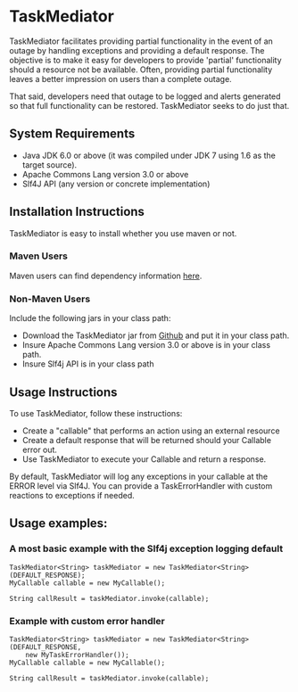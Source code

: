 # TaskMediator
TaskMediator facilitates providing partial functionality in the event of an outage by handling exceptions and providing a default response.  The objective is to make it easy for developers to provide 'partial' functionality should a resource not be available.  Often, providing partial functionality leaves a better impression on users than a complete outage.

That said, developers need that outage to be logged and alerts generated so that full functionality can be restored.  TaskMediator seeks to do just that.

## System Requirements
* Java JDK 6.0 or above (it was compiled under JDK 7 using 1.6 as the target source).
* Apache Commons Lang version 3.0 or above
* Slf4J API (any version or concrete implementation)

## Installation Instructions  
TaskMediator is easy to install whether you use maven or not.

### Maven Users  
Maven users can find dependency information [here](http://search.maven.org/#search%7Cga%7C1%7Ca%3A%22TaskMediator%22).

### Non-Maven Users  
Include the following jars in your class path:  
* Download the TaskMediator jar from [Github](https://github.com/Derek-Ashmore/TaskMediator/releases) and put it in your class path.  
* Insure Apache Commons Lang version 3.0 or above is in your class path.  
* Insure Slf4j API is in your class path

## Usage Instructions  
To use TaskMediator, follow these instructions:  
* Create a "callable" that performs an action using an external resource
* Create a default response that will be returned should your Callable error out.
* Use TaskMediator to execute your Callable and return a response.

By default, TaskMediator will log any exceptions in your callable at the ERROR level via Slf4J.  You can provide a TaskErrorHandler with custom reactions to exceptions if needed.

## Usage examples:

### A most basic example with the Slf4j exception logging default
```  
TaskMediator<String> taskMediator = new TaskMediator<String>(DEFAULT_RESPONSE);  
MyCallable callable = new MyCallable();  

String callResult = taskMediator.invoke(callable);
```  

### Example with custom error handler
```  
TaskMediator<String> taskMediator = new TaskMediator<String>(DEFAULT_RESPONSE, 
	new MyTaskErrorHandler());  
MyCallable callable = new MyCallable();  

String callResult = taskMediator.invoke(callable);
```  

 
